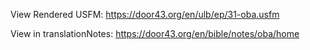 View Rendered USFM: https://door43.org/en/ulb/ep/31-oba.usfm

View in translationNotes: https://door43.org/en/bible/notes/oba/home

